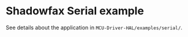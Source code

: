 # Shadowfax Serial example

See details about the application in `MCU-Driver-HAL/examples/serial/`.
